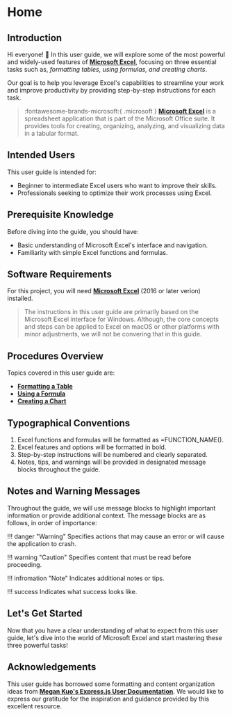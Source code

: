 # Home

## Introduction

Hi everyone! 👋 In this user guide, we will explore some of the most powerful and widely-used features of [**Microsoft Excel**](https://www.microsoft.com/en-ca/microsoft-365/excel), focusing on three essential tasks such as, _formatting tables, using formulas, and creating charts_.

Our goal is to help you leverage Excel's capabilities to streamline your work and improve productivity by providing step-by-step instructions for each task.

>:fontawesome-brands-microsoft:{ .microsoft } [**Microsoft Excel**](https://www.microsoft.com/en-ca/microsoft-365/excel) is a spreadsheet application that is part of the Microsoft Office suite. It provides tools for creating, organizing, analyzing, and visualizing data in a tabular format.


## Intended Users

This user guide is intended for:

- Beginner to intermediate Excel users who want to improve their skills.
- Professionals seeking to optimize their work processes using Excel.

## Prerequisite Knowledge

Before diving into the guide, you should have:

- Basic understanding of Microsoft Excel's interface and navigation.
- Familiarity with simple Excel functions and formulas.

## Software Requirements

For this project, you will need [**Microsoft Excel**](https://www.microsoft.com/en-ca/microsoft-365/excel) (2016 or later verion) installed.

> The instructions in this user guide are primarily based on the Microsoft Excel interface for Windows. Although, the core concepts and steps can be applied to Excel on macOS or other platforms with minor adjustments, we will not be convering that in this guide.

## Procedures Overview

Topics covered in this user guide are:

- **[Formatting a Table](formatting-tables)**
- **[Using a Formula](using-formulas)**
- **[Creating a Chart](creating-charts)**

## Typographical Conventions

1. Excel functions and formulas will be formatted as =FUNCTION_NAME().
2. Excel features and options will be formatted in bold.
3. Step-by-step instructions will be numbered and clearly separated.
4. Notes, tips, and warnings will be provided in designated message blocks throughout the guide.

## Notes and Warning Messages

Throughout the guide, we will use message blocks to highlight important information or provide additional context. The message blocks are as follows, in order of importance:

!!! danger "Warning"
    Specifies actions that may cause an error or will cause the application to crash.

!!! warning "Caution"
    Specifies content that must be read before proceeding.

!!! infromation "Note"
    Indicates additional notes or tips.

!!! success
    Indicates what success looks like.

## Let's Get Started

Now that you have a clear understanding of what to expect from this user guide, let's dive into the world of Microsoft Excel and start mastering these three powerful tasks!

## Acknowledgements

This user guide has borrowed some formatting and content organization ideas from [**Megan Kuo's Express.js User Documentation**](https://megankuo.github.io/Express-User-Documentation/). We would like to express our gratitude for the inspiration and guidance provided by this excellent resource.